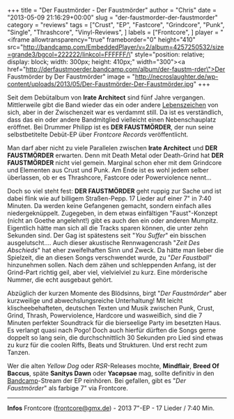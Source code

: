 +++
title = "Der Faustmörder - Der Faustmörder"
author = "Chris"
date = "2013-05-09 21:16:29+00:00"
slug = "der-faustmorder-der-faustmorder"
category = "reviews"
tags = ["Crust", "EP", "Fastcore", "Grindcore", "Punk", "Single", "Thrashcore", "Vinyl-Reviews", ]
labels = ["Frontcore", ]
player = "<iframe allowtransparency=\"true\" frameborder=\"0\" height=\"410\" src=\"http://bandcamp.com/EmbeddedPlayer/v=2/album=4257250532/size=grande3/bgcol=222222/linkcol=FFFFFF/\" style=\"position: relative; display: block; width: 300px; height: 410px;\" width=\"300\"><a href=\"http://derfaustmoerder.bandcamp.com/album/der-faustm-rder\">Der Faustmörder by Der Faustmörder</a></iframe>"
image = "http://necroslaughter.de/wp-content/uploads/2013/05/Der-Faustmörder-Der-Faustmörder.jpg"
+++

Seit dem Debütalbum von **Irate Architect** sind fünf Jahre vergangen. Mittlerweile gibt die Band wieder das ein oder andere <a href="http://necroslaughter.de/2013/05/irate-architect-streamen-neuen-song-spitting-image/" title="IRATE ARCHITECT streamen neuen Song “Spitting Image”">Lebenszeichen</a> von sich, aber in der Zwischenzeit war es verdammt still. Da ist es verständlich, dass das ein oder andere Bandmitglied vielleicht einen Nebenschauplatz eröffnet. Bei Drummer Philipp ist es **DER FAUSTMÖRDER**, der nun seine selbstbetitelte Debüt-EP über _Frontcore Records_ veröffentlicht.

Man darf aber nicht zu viele Parallelen zwischen **Irate Architect** und **DER FAUSTMÖRDER** erwarten. Denn mit Death Metal oder Death-Grind hat **DER FAUSTMÖRDER** nicht viel gemein. Marginal schon eher mit dem Grindcore und Elementen aus Crust und Punk. Am Ende ist es wohl jedem selber überlassen, ob er es Thrashcore, Fastcore oder Powerviolence nennt...

Doch so viel steht fest: **DER FAUSTMÖRDER** geht ruppig zur Sache und ist dabei flink wie auf billigem Straßen-Pepp. 17 Lieder auf einer 7" in 7:40 Minuten. Da werden keine Gefangenen gemacht, sondern einfach alles niedergeknüppelt. Zugegeben, in dem etwas einfältigen "Faust"-Konzept (nicht an Goethe angelehnt!) gibt es auch den ein oder anderen Mumpitz. Eigentlich hätte man sich all die Tracks sparen können, die unter zehn Sekunden sind. Der Gag ist spätestens seit "_You Suffer_" ein bisschen ausgelutscht.... Auch dieser akustische Rennwagencrash "_Zeit Des Abschieds_" hat eher zweifelhaften Sinn und Zweck. Da hätte man lieber die Spielzeit, die an diesen Songs verschwendet wurde, zu "_Der Faustball_" hinzunehmen sollen. Nach dem zähen und schleppenden Anfang, ist der Grind-Part richtig geil, aber viel, vielvielviel zu kurz. Eine mörderische Nummer, die echt ausgebaut gehört.

Abzüglich der kurzen Momente des Blödsinns, birgt "_Der Faustmörder_" aber kurzweilige und abwechslungsreiche Unterhaltung! Mit leicht klischeebehafteten, deutschen Texten und Musik zwischen Punk, Crust, Grind, Thrash, Powerviolence, Hardcore und wasweißich, sind die 7 Minuten perfekter Soundtrack für die bierseelige Party im besetzten Haus. Es verlangt quasi nach Pogo! Doch auch hierfür dürften die Songs gerne doppelt so lang sein, die durchschnittlich 30 Sekunden pro Lied sind etwas zu kurz für die coolen Riffs, Beats und Strukturen. Und erst recht zum Tanzen.

Wer die alten _Yellow Dog_ oder _RSR_-Releases mochte, **Mindflair**, **Breed Of Baccus**, späte **Sanitys Dawn** oder **Yacøpsae** mag, sollte definitiv in den <a href="http://derfaustmoerder.bandcamp.com/album/der-faustm-rder">Bandcamp</a>-Stream der EP reinhören. Bei gefallen, gibt es "_Der Faustmörder_" als farbige 7" via Frontcore.





---
**Infos**
Frontcore (frontcore@gmx.de) - 2013
7"-EP - 17 Lieder / 7:40 Min.
